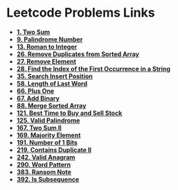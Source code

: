 # Leetcode Problems Links

- **[1. Two Sum](https://leetcode.com/problems/two-sum/)**
- **[9. Palindrome Number](https://leetcode.com/problems/palindrome-number/)**
- **[13. Roman to Integer](https://leetcode.com/problems/roman-to-integer/)**
- **[26. Remove Duplicates from Sorted Array](https://leetcode.com/problems/remove-duplicates-from-sorted-array/)**
- **[27. Remove Element](https://leetcode.com/problems/remove-element/)**
- **[28. Find the Index of the First Occurrence in a String](https://leetcode.com/problems/find-the-index-of-the-first-occurrence-in-a-string/)**
- **[35. Search Insert Position](https://leetcode.com/problems/search-insert-position/)**
- **[58. Length of Last Word](https://leetcode.com/problems/length-of-last-word/)**
- **[66. Plus One](https://leetcode.com/problems/plus-one/)**
- **[67. Add Binary](https://leetcode.com/problems/add-binary/)**
- **[88. Merge Sorted Array](https://leetcode.com/problems/merge-sorted-array/)**
- **[121. Best Time to Buy and Sell Stock](https://leetcode.com/problems/best-time-to-buy-and-sell-stock/)**
- **[125. Valid Palindrome](https://leetcode.com/problems/valid-palindrome/)**
- **[167. Two Sum II](https://leetcode.com/problems/two-sum-ii-input-array-is-sorted/)**
- **[169. Majority Element](https://leetcode.com/problems/majority-element/)**
- **[191. Number of 1 Bits](https://leetcode.com/problems/number-of-1-bits/)**
- **[219. Contains Duplicate II](https://leetcode.com/problems/contains-duplicate-ii/)**
- **[242. Valid Anagram](https://leetcode.com/problems/valid-anagram/)**
- **[290. Word Pattern](https://leetcode.com/problems/word-pattern/)**
- **[383. Ransom Note](https://leetcode.com/problems/ransom-note/)**
- **[392. Is Subsequence](https://leetcode.com/problems/is-subsequence/)**
